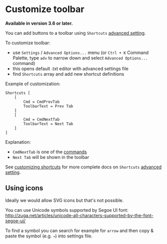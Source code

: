 # Customize toolbar

**Available in version 3.6 or later.**

You can add buttons to a toolbar using `Shortcuts` [advanced setting](Advanced-options-settings.md).

To customize toolbar:

- use `Settings` / `Advanced Options...` menu (or `Ctrl + K` Command Palette, type `adv` to narrow down and select `Advanced Options...` command)
- this opens default .txt editor with advanced settings file
- find `Shortcuts` array and add new shortcut definitions

Example of customization:

```
Shortcuts [
    [
        Cmd = CmdPrevTab
        ToolbarText = Prev Tab
    ]
    [
        Cmd = CmdNextTab
        ToolbarText = Next Tab
    ]
]
```

Explanation:
- `CmdNextTab` is one of the [commands](Commands.md)
- `Next Tab` will be shown in the toolbar

See [customizing shortcuts](Customizing-keyboard-shortcuts.md) for more complete docs on `Shortcuts` [advanced setting](Advanced-options-settings.md).

## Using icons

Ideally we would allow SVG icons but that's not possible.

You can use Unicode symbols supported by Segoe UI font: http://zuga.net/articles/unicode-all-characters-supported-by-the-font-segoe-ui/

To find a symbol you can search for example for `arrow` and then copy & paste the symbol (e.g. `→`) into settings file.
